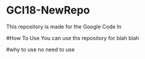 # GCI18-NewRepo
This repository is made for the Google Code In

#How To Use 
You can use ths repository for blah blah

#why to use 
no need to use

